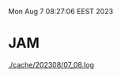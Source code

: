Mon Aug  7 08:27:06 EEST 2023
# JAM
<a href='./cache/202308/07_08.log'>./cache/202308/07_08.log</a>
